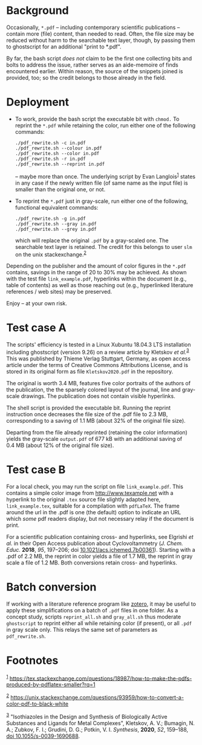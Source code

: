 

# Background

Occasionally, `*.pdf` &#x2013; including contemporary scientific
publications &#x2013; contain more (file) content, than needed to read.
Often, the file size may be reduced without harm to the searchable
text layer, though, by passing them to ghostscript for an additional
"print to \*.pdf".

By far, the bash script *does not* claim to be the first one
collecting bits and bolts to address the issue, rather serves as an
aide-memoire of finds encountered earlier.  Within reason, the
source of the snippets joined is provided, too; so the credit
belongs to those already in the field.


# Deployment

-   To work, provide the bash script the executable bit with `chmod.`
    To reprint the `*.pdf` while retaining the color, run either one
    of the following commands:
    
        ./pdf_rewrite.sh -c in.pdf
        ./pdf_rewrite.sh --colour in.pdf
        ./pdf_rewrite.sh --color in.pdf
        ./pdf_rewrite.sh -r in.pdf
        ./pdf_rewrite.sh --reprint in.pdf
    
    &#x2013; maybe more than once.  The underlying script by Evan Langlois<sup><a id="fnr.1" class="footref" href="#fn.1">1</a></sup>
    states in any case if the newly written file (of same name as the
    input file) is smaller than the original one, or not.

-   To reprint the `*.pdf` just in gray-scale, run either one of the
    following, functional equivalent commands:
    
        ./pdf_rewrite.sh -g in.pdf
        ./pdf_rewrite.sh --gray in.pdf
        ./pdf_rewrite.sh --grey in.pdf
    
    which will replace the original `.pdf` by a gray-scaled one.  The
    searchable text layer is retained.  The credit for this belongs to
    user `slm` on the unix stackexchange.<sup><a id="fnr.2" class="footref" href="#fn.2">2</a></sup>

Depending on the publisher and the amount of color figures in the
`*.pdf` contains, savings in the range of 20 to 30% may be achieved.
As shown with the test file `link_example.pdf`, hyperlinks within
the document (e.g., table of contents) as well as those reaching out
(e.g., hyperlinked literature references / web sites) may be
preserved.

Enjoy &#x2013; at your own risk.


# Test case A

The scripts' efficiency is tested in a Linux Xubuntu 18.04.3 LTS
installation including ghostscript (version 9.26) on a review
article by Kletskov *et al.*<sup><a id="fnr.3" class="footref" href="#fn.3">3</a></sup>  This was published by Thieme
Verlag Stuttgart, Germany, as open access article under the terms of
Creative Commons Attributions License, and is stored in its original
form as file `Kletskov2020.pdf` in the repository.

The original is worth 3.4 MB, features five color portraits of the
authors of the publication, the the sparsely colored layout of the
journal, line and gray-scale drawings.  The publication does not
contain visible hyperlinks.

The shell script is provided the executable bit.  Running the
reprint instruction once decreases the file size of the .pdf file to
2.3 MB, corresponding to a saving of 1.1 MB (about 32% of the
original file size).

Departing from the file already reprinted (retaining the color
information) yields the gray-scale `output.pdf` of 677 kB with an
additional saving of 0.4 MB (about 12% of the original file size).


# Test case B

For a local check, you may run the script on file
`link_example.pdf`.  This contains a simple color image from
<http://www.texample.net> with a hyperlink to the original `.tex`
source file slightly adapted here, `link_example.tex`, suitable for
a compilation with `pdfLaTeX`.  The frame around the url in the .pdf
is one (the default) option to indicate an URL which *some* pdf
readers display, but not necessary relay if the document is print.

For a scientific publication containing cross- and hyperlinks, see
Elgrishi *et al.* in their Open Access publication about
Cyclovoltammetry (*J. Chem. Educ.* ****2018****, *95*, 197&#x2013;206; doi
[10.1021/acs.jchemed.7b00361](https://doi.org/10.1021/acs.jchemed.7b00361)).  Starting with a .pdf of 2.2 MB, the
reprint in color yields a file of 1.7 MB, the reprint in gray scale a
file of 1.2 MB.  Both conversions retain cross- and hyperlinks.


# Batch conversion

If working with a literature reference program like [zotero](https://www.zotero.org/), it may
be useful to apply these simplifications on a batch of `.pdf` files
in one folder.  As a concept study, scripts `reprint_all.sh` and
`gray_all.sh` thus moderate `ghostscript` to reprint either all
while retaining color (if present), or all `.pdf` in gray scale
only.  This relays the same set of parameters as `pdf_rewrite.sh`.


# Footnotes

<sup><a id="fn.1" href="#fnr.1">1</a></sup> <https://tex.stackexchange.com/questions/18987/how-to-make-the-pdfs-produced-by-pdflatex-smaller?rq=1>

<sup><a id="fn.2" href="#fnr.2">2</a></sup> <https://unix.stackexchange.com/questions/93959/how-to-convert-a-color-pdf-to-black-white>

<sup><a id="fn.3" href="#fnr.3">3</a></sup> "Isothiazoles in the Design and Synthesis of Biologically
Active Substances and Ligands for Metal Complexes", Kletskov, A. V.;
Bumagin, N. A.; Zubkov, F. I.; Grudini, D. G.; Potkin,
V. I. *Synthesis*, **2020**, *52*, 159&#x2013;188, [doi 10.1055/s-0039-1690688](https://www.thieme-connect.de/products/ejournals/abstract/10.1055/s-0039-1690688).
